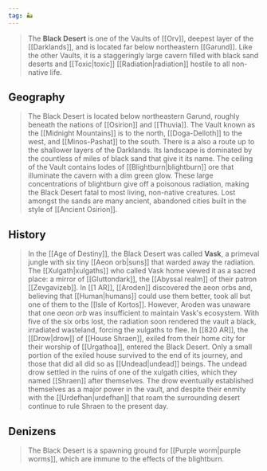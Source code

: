 ```yaml
---
tag: 🏜️
---
```

> The **Black Desert** is one of the Vaults of [[Orv]], deepest layer of the [[Darklands]], and is located far below northeastern [[Garund]]. Like the other Vaults, it is a staggeringly large cavern filled with black sand deserts and [[Toxic|toxic]] [[Radiation|radiation]] hostile to all non-native life.



## Geography

> The Black Desert is located below northeastern Garund, roughly beneath the nations of [[Osirion]] and [[Thuvia]]. The Vault known as the [[Midnight Mountains]] is to the north, [[Doga-Delloth]] to the west, and [[Minos-Pashat]] to the south. There is a also a route up to the shallower layers of the Darklands.
> Its landscape is dominated by the countless of miles of black sand that give it its name. The ceiling of the Vault contains lodes of [[Blightburn|blightburn]] ore that illuminate the cavern with a dim green glow. These large concentrations of blightburn give off a poisonous radiation, making the Black Desert fatal to most living, non-native creatures.
> Lost amongst the sands are many ancient, abandoned cities built in the style of [[Ancient Osirion]].


## History

> In the [[Age of Destiny]], the Black Desert was called **Vask**, a primeval jungle with six tiny [[Aeon orb|suns]] that warded away the radiation. The [[Xulgath|xulgaths]] who called Vask home viewed it as a sacred place: a mirror of [[Gluttondark]], the [[Abyssal realm]] of their patron [[Zevgavizeb]]. In [[1 AR]], [[Aroden]] discovered the aeon orbs and, believing that [[Human|humans]] could use them better, took all but one of them to the [[Isle of Kortos]]. However, Aroden was unaware that one *aeon orb* was insufficient to maintain Vask's ecosystem. With five of the six orbs lost, the radiation soon rendered the vault a black, irradiated wasteland, forcing the xulgaths to flee. 
> In [[820 AR]], the [[Drow|drow]] of [[House Shraen]], exiled from their home city for their worship of [[Urgathoa]], entered the Black Desert. Only a small portion of the exiled house survived to the end of its journey, and those that did all did so as [[Undead|undead]] beings. The undead drow settled in the ruins of one of the xulgath cities, which they named [[Shraen]] after themselves. The drow eventually established themselves as a major power in the vault, and despite their enmity with the [[Urdefhan|urdefhan]] that roam the surrounding desert continue to rule Shraen to the present day.


## Denizens

> The Black Desert is a spawning ground for [[Purple worm|purple worms]], which are immune to the effects of the blightburn.








